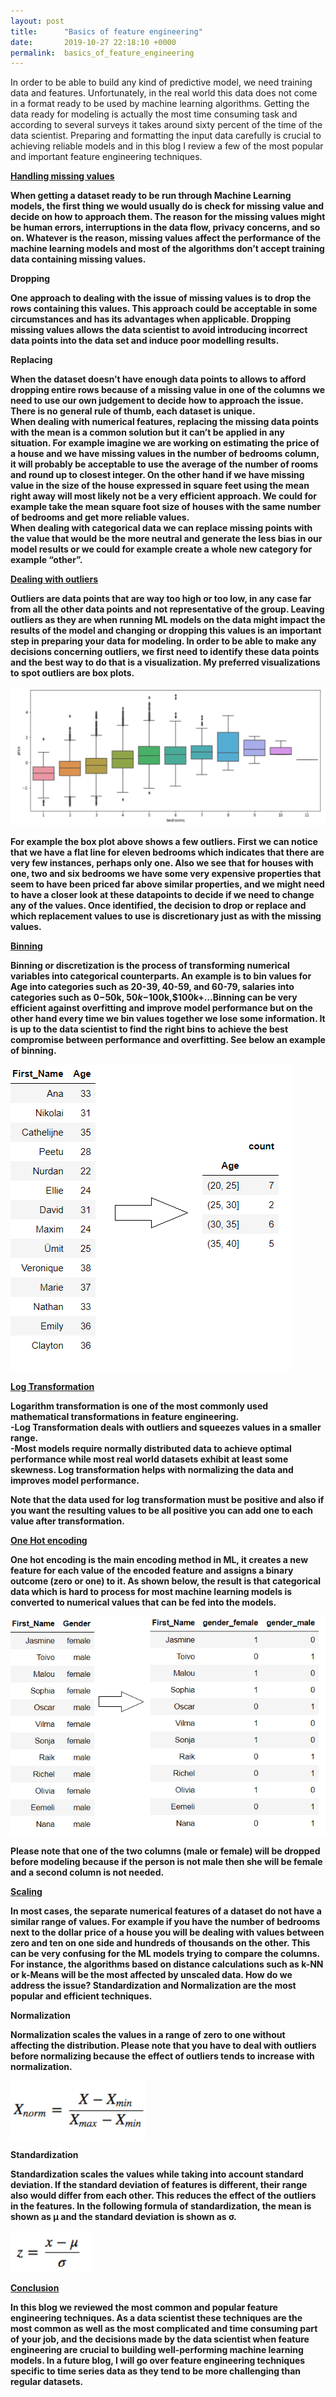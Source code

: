 ```yaml
---
layout: post
title:      "Basics of feature engineering"
date:       2019-10-27 22:18:10 +0000
permalink:  basics_of_feature_engineering
---
```



In order to be able to build any kind of predictive model, we need training data and features. Unfortunately, in the real world this data does not come in a format ready to be used by machine learning algorithms. Getting the data ready for modeling is actually the most time consuming task and according to several surveys it takes around sixty percent of the time of the data scientist. Preparing and formatting the input data carefully is crucial to achieving reliable models and in this blog I review a few of the most popular and important feature engineering techniques. 

<b><u>Handling missing values</u><b>

When getting a dataset ready to be run through Machine Learning models, the first thing we would usually do is check for missing value and decide on how to approach them. The reason for the missing values might be human errors, interruptions in the data flow, privacy concerns, and so on. Whatever is the reason, missing values affect the performance of the machine learning models and most of the algorithms don’t accept training data containing missing values. 

<b>          Dropping<b>

One approach to dealing with the issue of missing values is to drop the rows containing this values. This approach could be acceptable in some circumstances and has its advantages when applicable. Dropping missing values allows the data scientist to avoid introducing incorrect data points into the data set and induce poor modelling results. 


<b>          Replacing<b>

When the dataset doesn’t have enough data points to allows to afford dropping entire rows because of a missing value in one of the columns we need to use our own judgement to decide how to approach the issue. There is no general rule of thumb, each dataset is unique.<br>
When dealing with numerical features, replacing the missing data points with the mean is a common solution but it can’t be applied in any situation. For example imagine we are working on estimating the price of a house and we have missing values in the number of bedrooms column, it will probably be acceptable to use the average of the number of rooms and round up to closest integer. On the other hand if we have missing value in the size of the house expressed in square feet using the mean right away will most likely not be a very efficient approach. We could for example take the mean square foot size of houses with the same number of bedrooms and get more reliable values.<br>
When dealing with categorical data we can replace missing points with the value that would be the more neutral and generate the less bias in our model results or we could for example create a whole new category for example “other”.


<b><u>Dealing with outliers</u><b>

Outliers are data points that are way too high or too low, in any case far from all the other data points and not representative of the group. Leaving outliers as they are when running ML models on the data might impact the results of the model and changing or dropping this values is an important step in preparing your data for modeling. In order to be able to make any decisions concerning outliers, we first need to identify these data points and the best way to do that is a visualization. My preferred visualizations to spot outliers are box plots. 

![](img/51.png)

For example the box plot above shows a few outliers. First we can notice that we have a flat line for eleven bedrooms which indicates that there are very few instances, perhaps only one. Also we see that for houses with one, two and six bedrooms we have some very expensive properties that seem to have been priced far above similar properties, and we might need to have a closer look at these datapoints to decide if we need to change any of the values. Once identified, the decision to drop or replace and which replacement values to use is discretionary just as with the missing values. 

<b><u>Binning</u><b>

Binning or discretization is the process of transforming numerical variables into categorical counterparts. An example is to bin values for Age into categories such as 20-39, 40-59, and 60-79, salaries into categories such as $0-$50k, $50k-$100k,$100k+…Binning can be very efficient against overfitting and improve model performance but on the other hand every time we bin values together we lose some information. It is up to the data scientist to find the right bins to achieve the best compromise between performance and overfitting. See below an example of binning. 


![](img/52.png)

<b><u>Log Transformation</u><b>

Logarithm transformation is one of the most commonly used mathematical transformations in feature engineering.<br>
          -Log Transformation deals with outliers and squeezes values in a smaller range.<br>
          -Most models require normally distributed data to achieve optimal performance while most real world datasets exhibit at least some skewness. Log transformation helps with normalizing the data and improves model performance.<br>

Note that the data used for log transformation must be positive and also if you want the resulting values to be all positive you can add one to each value after transformation. 



<b><u>One Hot encoding</u><b>

One hot encoding is the main encoding method in ML, it creates a new feature for each value of the encoded feature and assigns a binary outcome (zero or one) to it. As shown below, the result is that categorical data which is hard to process for most machine learning models is converted to numerical values that can be fed into the models. 

![](img/53.png)

Please note that one of the two columns (male or female) will be dropped before modeling because if the person is not male then she will be female and a second column is not needed.


<b><u>Scaling</u><b>

In most cases, the separate numerical features of a dataset do not have a similar range of values. For example if you have the number of bedrooms next to the dollar price of a house you will be dealing with values between zero and ten on one side and hundreds of thousands on the other. This can be very confusing for the ML models trying to compare the columns. For instance, the algorithms based on distance calculations such as k-NN or k-Means  will be the most affected by unscaled data. How do we address the issue? Standardization and Normalization are the most popular and efficient techniques. 



<b>          Normalization<b>

Normalization scales the values in a range of zero to one without affecting the distribution. Please note that you have to deal with outliers before normalizing because the effect of outliers tends to increase with normalization.

![](img/54.png)

<b>          Standardization<b>

Standardization scales the values while taking into account standard deviation. If the standard deviation of features is different, their range also would differ from each other. This reduces the effect of the outliers in the features.
In the following formula of standardization, the mean is shown as μ and the standard deviation is shown as σ.

![](img/55.png)

<b><u>Conclusion</u><b>

In this blog we reviewed the most common and popular feature engineering techniques. As a data scientist these techniques are the most common as well as the most complicated and time consuming part of your job, and the decisions made by the data scientist when feature engineering  are crucial to building well-performing machine learning models. In a future blog, I will go over feature engineering techniques specific to time series data as they tend to be more challenging than regular datasets.  
